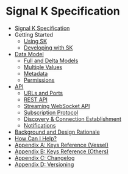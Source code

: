 # Signal K Specification

* [Signal K Specification](README.md)
* Getting Started
  * [Using SK](start_using.md)
  * [Developing with SK](start_developing.md)
* [Data Model]()
  * [Full and Delta Models](data_model.md)
  * [Multiple Values](data_model_multiple_values.md)
  * [Metadata](data_model_metadata.md)
  * [Permissions](permissions.md)
* [API]()
  * [URLs and Ports](urls_ports.md)
  * [REST API](rest_api.md)
  * [Streaming WebSocket API](streaming_api.md)
  * [Subscription Protocol](subscription_protocol.md)
  * [Discovery & Connection Establishment](connection.md)
  * [Notifications](notifications.md)
* [Background and Design Rationale](design_notes.md)
* [How Can I Help?](how_to_help.md)
* [Appendix A: Keys Reference (Vessel)](vesselsBranch.md)
* [Appendix B: Keys Reference (Others)](otherBranches.md)
* [Appendix C: Changelog](changelog.md)
* [Appendix D: Versioning](versioning.md)
